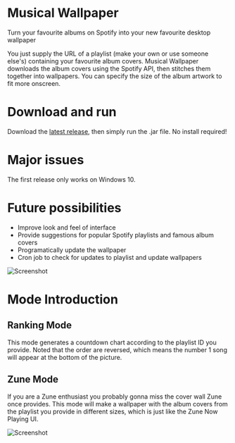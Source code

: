 # Musical Wallpaper
Turn your favourite albums on Spotify into your new favourite desktop wallpaper

You just supply the URL of a playlist (make your own or use someone else's) containing your favourite album covers. Musical Wallpaper downloads the album covers using the Spotify API, then stitches them together into wallpapers. You can specify the size of the album artwork to fit more onscreen.

# Download and run
Download the [latest release](https://github.com/bjason/Musical-Wallpaper/releases/), then simply run the .jar file. No install required!

# Major issues
The first release only works on Windows 10.

# Future possibilities
- Improve look and feel of interface
- Provide suggestions for popular Spotify playlists and famous album covers
- Programatically update the wallpaper
- Cron job to check for updates to playlist and update wallpapers

![Screenshot](https://i.imgur.com/S5j3tlq.jpg)

# Mode Introduction
## Ranking Mode
This mode generates a countdown chart according to the playlist ID you provide. Noted that the order are reversed, which means the number 1 song will appear at the bottom of the picture.

## Zune Mode
If you are a Zune enthusiast you probably gonna miss the cover wall Zune once provides. This mode will make a wallpaper with the album covers from the playlist you provide in different sizes, which is just like the Zune Now Playing UI. 

![Screenshot](https://s18.postimg.org/up6gups2x/20180112135537.jpg)
